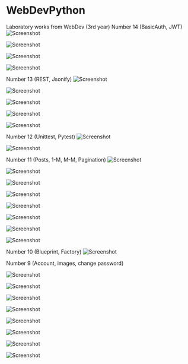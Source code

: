 # WebDevPython
Laboratory works from WebDev (3rd year)
Number 14 (BasicAuth, JWT)
![Screenshot](./lab14/screenshots/lab14_img_1.png)

![Screenshot](./lab14/screenshots/lab14_img_2.png)

![Screenshot](./lab14/screenshots/lab14_img_3.png)

![Screenshot](./lab14/screenshots/lab14_img_4.png)

Number 13 (REST, Jsonify)
![Screenshot](./lab13/screenshots/lab13_img_2.png)

![Screenshot](./lab13/screenshots/lab13_img_3.png)

![Screenshot](./lab13/screenshots/lab13_img_4.png)

![Screenshot](./lab13/screenshots/lab13_img_5.png)

![Screenshot](./lab13/screenshots/lab13_img_6.png)

Number 12 (Unittest, Pytest)
![Screenshot](./lab12/screenshots/lab12_img_5.png)

![Screenshot](./lab12/screenshots/lab12_img_2.png)

Number 11 (Posts, 1-M, M-M, Pagination)
![Screenshot](./lab11/screenshots/lab11_img_13.png)

![Screenshot](./lab11/screenshots/lab11_img_15.png)

![Screenshot](./lab11/screenshots/lab11_img_2.png)

![Screenshot](./lab11/screenshots/lab11_img_3.png)

![Screenshot](./lab11/screenshots/lab11_img_4.png)

![Screenshot](./lab11/screenshots/lab11_img_7.png)

![Screenshot](./lab11/screenshots/lab11_img_11.png)

![Screenshot](./lab11/screenshots/lab11_img_12.png)

Number 10 (Blueprint, Factory)
![Screenshot](./lab10/screenshots/lab10_img_1.png)

Number 9 (Account, images, change password)

![Screenshot](./lab9/screenshots/lab9_img_1.png)

![Screenshot](./lab9/screenshots/lab9_img_2.png)

![Screenshot](./lab9/screenshots/lab9_img_3.png)

![Screenshot](./lab9/screenshots/lab9_img_4.png)

![Screenshot](./lab9/screenshots/lab9_img_5.png)

![Screenshot](./lab9/screenshots/lab9_img_6.png)

![Screenshot](./lab9/screenshots/lab9_img_7.png)

![Screenshot](./lab9/screenshots/lab9_img_8.png)
